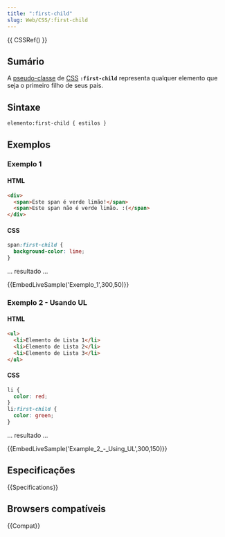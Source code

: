 ```yaml
---
title: ":first-child"
slug: Web/CSS/:first-child
---
```


{{ CSSRef() }}

## Sumário

A [pseudo-classe](/pt-BR/CSS/Pseudo-classes) de [CSS](/pt-BR/CSS) **`:first-child`** representa qualquer elemento que seja o primeiro filho de seus pais.

## Sintaxe

```
elemento:first-child { estilos }
```

## Exemplos

### Exemplo 1

#### HTML

```html
<div>
  <span>Este span é verde limão!</span>
  <span>Este span não é verde limão. :(</span>
</div>
```

#### CSS

```css
span:first-child {
  background-color: lime;
}
```

... resultado ...

{{EmbedLiveSample('Exemplo_1',300,50)}}

### Exemplo 2 - Usando UL

#### HTML

```html
<ul>
  <li>Elemento de Lista 1</li>
  <li>Elemento de Lista 2</li>
  <li>Elemento de Lista 3</li>
</ul>
```

#### CSS

```css
li {
  color: red;
}
li:first-child {
  color: green;
}
```

... resultado ...

{{EmbedLiveSample('Example_2_-_Using_UL',300,150)}}

## Especificações

{{Specifications}}

## Browsers compatíveis

{{Compat}}
